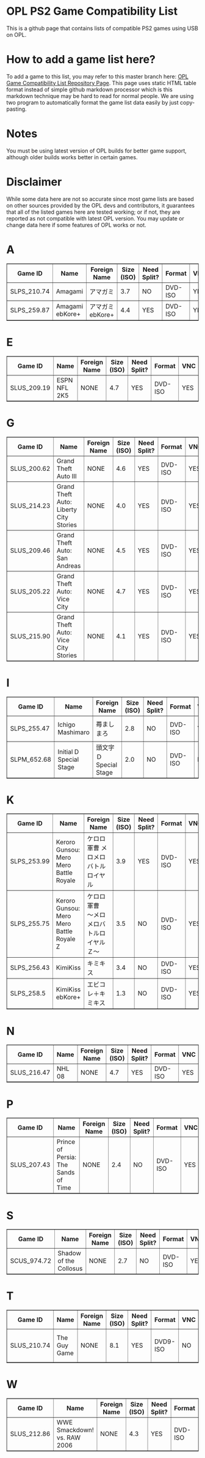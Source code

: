 <head>
<meta name="google-site-verification" content="dceJKn7DzJc5hxJWMd9wUrUlfwCYctdsrx4p9-SQwMg" />
</head>

# OPL PS2 Game Compatibility List
This is a github page that contains lists of compatible PS2 games using USB on OPL.

# How to add a game list here?
To add a game to this list, you may refer to this master branch here: <a href="https://github.com/ColtonSilvaonKnoxKontor/OPL-Game-Compatibility-List">OPL Game Compatibility List Repository Page</a>. This page uses static HTML table format instead of simple github markdown processor which is this markdown technique may be hard to read for normal people. We are using two program to automatically format the game list data easily by just copy-pasting.

# Notes
You must be using latest version of OPL builds for better game support, although older builds works better in certain games.

# Disclaimer
While some data here are not so accurate since most game lists are based on other sources provided by the OPL devs and contributors, it guarantees that all of the listed games here are tested working; or if not,
they are reported as not compatible with latest OPL version. You may update or change data here if some features of OPL works or not.

# A
<table border='1' cellpadding='5' cellspacing='0'>
<tr>
<th>Game ID</th> <th>Name</th> <th>Foreign Name</th> <th>Size (ISO)</th> <th>Need Split?</th> <th>Format</th>
<th>VNC</th> <th>IGR</th> <th>PADEMU</th> <th>GSM</th> <th>Compatible?</th> <th>Console</th> <th>Reporter</th>
<th>Notes</th>
</tr>
<tr>
<td>SLPS_210.74</td> <td>Amagami</td> <td>アマガミ</td> <td>3.7</td> <td>NO</td> <td>DVD-ISO</td> <td>YES</td>
<td>NO</td> <td>NO</td> <td>NO</td> <td>YES</td> <td>Any Model</td> <td>Colton Silva</td> <td>NONE</td>
</tr>
  
<tr>
<td>SLPS_259.87</td> <td>Amagami ebKore+</td> <td>アマガミebKore+</td> <td>4.4</td> <td>YES</td> <td>DVD-ISO</td>
<td>YES</td> <td>NO</td> <td>NO</td> <td>NO</td> <td>YES</td> <td>Any Model</td> <td>Colton Silva</td> <td>NONE</td>
</tr>
</table>

# E
<table border='1' cellpadding='5' cellspacing='0'>
<tr>
<th>Game ID</th> <th>Name</th> <th>Foreign Name</th> <th>Size (ISO)</th> <th>Need Split?</th> <th>Format</th> <th>VNC</th>
<th>IGR</th> <th>PADEMU</th> <th>GSM</th> <th>Compatible?</th> <th>Console</th> <th>Reporter</th> <th>Notes</th>
</tr>
  
<tr>
<td>SLUS_209.19</td> <td>ESPN NFL 2K5</td> <td>NONE</td> <td>4.7</td> <td>YES</td> <td>DVD-ISO</td> <td>YES</td> <td>UNTESTED</td>
<td>UNTESTED</td> <td>UNTESTED</td> <td>YES</td> <td>SCPH-70005</td> <td>Colton Silva</td> <td>Works perfectly</td>
</tr>
</table>


# G
<table border='1' cellpadding='5' cellspacing='0'>
<tr>
<th>Game ID</th> <th>Name</th> <th>Foreign Name</th> <th>Size (ISO)</th> <th>Need Split?</th> <th>Format</th>
<th>VNC</th> <th>IGR</th> <th>PADEMU</th> <th>GSM</th> <th>Compatible?</th> <th>Console</th> <th>Reporter</th> <th>Notes</th>
</tr>
  
<tr>
<td>SLUS_200.62</td> <td>Grand Theft Auto III</td> <td>NONE</td> <td>4.6</td> <td>YES</td> <td>DVD-ISO</td> <td>YES</td>
<td>UNTESTED</td> <td>UNTESTED</td> <td>UNTESTED</td> <td>YES</td> <td>Any Model</td> <td>Colton Silva</td> <td>None</td>
</tr>

<tr>
<td>SLUS_214.23</td> <td>Grand Theft Auto: Liberty City Stories</td> <td>NONE</td> <td>4.0</td> <td>YES</td> <td>DVD-ISO</td>
<td>YES</td> <td>NO</td> <td>NO</td> <td>NO</td> <td>YES</td> <td>SCPH-70005, SCPH-70006</td> <td>Colton Silva</td> <td>NONE</td>
</tr>


<tr>
<td>SLUS_209.46</td> <td>Grand Theft Auto: San Andreas</td> <td>NONE</td> <td>4.5</td> <td>YES</td> <td>DVD-ISO</td>
<td>YES</td> <td>NO</td> <td>NO</td> <td>NO</td> <td>YES</td> <td>Any Model</td> <td>Colton Silva</td> <td>NONE</td>
</tr>
  
<tr>
<td>SLUS_205.22</td> <td>Grand Theft Auto: Vice City</td> <td>NONE</td> <td>4.7</td> <td>YES</td> <td>DVD-ISO</td>
<td>YES</td> <td>UNTESTED</td> <td>UNTESTED</td> <td>UNTESTED</td> <td>YES</td> <td>Any Model</td> <td>Colton Silva</td>
<td>NONE</td>
</tr>

<tr>
<td>SLUS_215.90</td> <td>Grand Theft Auto: Vice City Stories</td> <td>NONE</td> <td>4.1</td> <td>YES</td> <td>DVD-ISO</td>
<td>YES</td> <td>NO</td> <td>NO</td> <td>NO</td> <td>YES</td> <td>Any Model</td> <td>Colton Silva</td> <td>NONE</td>
</tr>
</table>


# I
<table border='1' cellpadding='5' cellspacing='0'>
<tr>
<th>Game ID</th> <th>Name</th> <th>Foreign Name</th> <th>Size (ISO)</th> <th>Need Split?</th> <th>Format</th> <th>VNC</th>
<th>IGR</th> <th>PADEMU</th> <th>GSM</th> <th>Compatible?</th> <th>Console</th> <th>Reporter</th> <th>Notes</th>
</tr>

<tr>
<td>SLPS_255.47</td> <td>Ichigo Mashimaro</td> <td>苺ましまろ</td> <td>2.8</td> <td>NO</td> <td>DVD-ISO</td> <td>YES</td>
<td>YES</td> <td>UNTESTED</td> <td>YES</td> <td>YES</td> <td>Any Model</td> <td>Colton Silva</td>
<td>With some noticeable framedrops</td>
</tr>

<tr>
<td>SLPM_652.68</td> <td>Initial D Special Stage</td> <td>頭文字Ｄ Special Stage</td> <td>2.0</td> <td>NO</td> <td>DVD-ISO</td>
<td>NO</td> <td>NO</td> <td>NO</td> <td>NO</td> <td>YES</td> <td>SCPH-70005</td> <td>Colton Silva</td> <td>NONE</td>
</tr>

</table>


# K
<table border='1' cellpadding='5' cellspacing='0'>
<tr>
<th>Game ID</th> <th>Name</th> <th>Foreign Name</th> <th>Size (ISO)</th> <th>Need Split?</th> <th>Format</th> <th>VNC</th>
<th>IGR</th> <th>PADEMU</th> <th>GSM</th> <th>Compatible?</th> <th>Console</th> <th>Reporter</th> <th>Notes</th>
</tr>
  
<tr>
<td>SLPS_253.99</td> <td>Keroro Gunsou: Mero Mero Battle Royale</td> <td>ケロロ軍曹 メロメロバトルロイヤル</td> <td>3.9</td>
<td>YES</td> <td>DVD-ISO</td> <td>YES</td> <td>YES</td> <td>YES</td> <td>YES</td> <td>YES</td> <td>Any Model</td>
<td>Colton Silva</td> <td>None</td>
</tr>

<tr>
<td>SLPS_255.75</td> <td>Keroro Gunsou: Mero Mero Battle Royale Z</td> <td>ケロロ軍曹　～メロメロバトルロイヤルＺ～</td>
<td>3.5</td> <td>NO</td> <td>DVD-ISO</td> <td>YES</td> <td>YES</td> <td>UNTESTED</td> <td>YES</td> <td>YES</td>
<td>Any Model</td> <td>Colton Silva</td> <td>No problem whatsoever with framerate and videos</td>
</tr>

<tr>
<td>SLPS_256.43</td> <td>KimiKiss</td> <td>キミキス</td> <td>3.4</td> <td>NO</td> <td>DVD-ISO</td> <td>YES</td> <td>NO</td>
<td>NO</td> <td>NO</td> <td>YES</td> <td>Any Model</td> <td>Colton Silva</td> <td>NONE</td>
</tr>

<tr>
<td>SLPS_258.5</td> <td>KimiKiss ebKore+</td> <td>エビコレ＋キミキス</td> <td>1.3</td> <td>NO</td> <td>DVD-ISO</td>
<td>YES</td> <td>NO</td> <td>NO</td> <td>NO</td> <td>YES</td> <td>Any Model</td> <td>Colton Silva</td> <td>NONE</td>
</tr>
</table>

# N
<table border='1' cellpadding='5' cellspacing='0'>
<tr>
<th>Game ID</th> <th>Name</th> <th>Foreign Name</th> <th>Size (ISO)</th> <th>Need Split?</th> <th>Format</th> <th>VNC</th>
<th>IGR</th> <th>PADEMU</th> <th>GSM</th> <th>Compatible?</th> <th>Console</th> <th>Reporter</th> <th>Notes</th>
</tr>
  
<tr>
<td>SLUS_216.47</td> <td>NHL 08</td> <td>NONE</td> <td>4.7</td> <td>YES</td> <td>DVD-ISO</td> <td>YES</td> <td>UNTESTED</td>
<td>UNTESTED</td> <td>UNTESTED</td> <td>YES</td> <td>Any Model</td> <td>Colton Silva</td> <td>NONE</td>
</tr>
</table>

# P
<table border='1' cellpadding='5' cellspacing='0'>
<tr>
<th>Game ID</th> <th>Name</th> <th>Foreign Name</th> <th>Size (ISO)</th> <th>Need Split?</th> <th>Format</th>
<th>VNC</th> <th>IGR</th> <th>PADEMU</th> <th>GSM</th> <th>Compatible?</th> <th>Console</th> <th>Reporter</th> <th>Notes</th>
</tr>

<tr>
<td>SLUS_207.43</td> <td>Prince of Persia: The Sands of Time</td> <td>NONE</td> <td>2.4</td> <td>NO</td> <td>DVD-ISO</td>
<td>YES</td> <td>NO</td> <td>NO</td> <td>NO</td> <td>YES</td> <td>SCPH-70005</td> <td>Colton Silva</td>
<td>Intro and in-game movie slutters</td>
</tr>
</table>

# S
<table border='1' cellpadding='5' cellspacing='0'>
<tr>
<th>Game ID</th> <th>Name</th> <th>Foreign Name</th> <th>Size (ISO)</th> <th>Need Split?</th> <th>Format</th>
<th>VNC</th> <th>IGR</th> <th>PADEMU</th> <th>GSM</th> <th>Compatible?</th> <th>Console</th> <th>Reporter</th> <th>Notes</th>
</tr>

<tr>
<td>SCUS_974.72</td> <td>Shadow of the Collosus</td> <td>NONE</td> <td>2.7</td> <td>NO</td> <td>DVD-ISO</td> <td>YES</td>
<td>NO</td> <td>NO</td> <td>NO</td> <td>YES</td> <td>Any Model</td> <td>Colton Silva</td> <td>NONE</td>
</tr>
</table>

# T
<table border='1' cellpadding='5' cellspacing='0'>
<tr>
<th>Game ID</th> <th>Name</th> <th>Foreign Name</th> <th>Size (ISO)</th> <th>Need Split?</th> <th>Format</th>
<th>VNC</th> <th>IGR</th> <th>PADEMU</th> <th>GSM</th> <th>Compatible?</th> <th>Console</th> <th>Reporter</th> <th>Notes</th>
</tr>
  
<tr> 
<td>SLUS_210.74</td> <td>The Guy Game</td> <td>NONE</td> <td>8.1</td> <td>YES</td> <td>DVD9-ISO</td> <td>NO</td> <td>NO</td> <td>NO</td> <td>NO</td> <td>NO</td> <td>Any Model</td> <td>Colton Silva</td> <td>Stuck at loading screen</td>
</tr>
</table>

# W
<table border='1' cellpadding='5' cellspacing='0'>
<tr>
<th>Game ID</th> <th>Name</th> <th>Foreign Name</th> <th>Size (ISO)</th> <th>Need Split?</th> <th>Format</th>
<th>VNC</th> <th>IGR</th> <th>PADEMU</th> <th>GSM</th> <th>Compatible?</th> <th>Console</th> <th>Reporter</th> <th>Notes</th>
</tr>

<tr>
<td>SLUS_212.86</td> <td>WWE Smackdown! vs. RAW 2006</td> <td>NONE</td> <td>4.3</td> <td>YES</td> <td>DVD-ISO</td>
<td>YES</td> <td>UNTESTED</td> <td>UNTESTED</td> <td>UNTESTED</td> <td>YES</td> <td>Any Model</td> <td>Colton Silva</td>
<td>Intro movie sluttering</td>
</tr>
</table>
